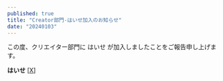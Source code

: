 ```yaml
---
published: true
title: "Creator部門-はいせ加入のお知らせ"
date: "20240103"
---
```


この度、クリエイター部門に はいせ が加入しましたことをご報告申し上げます。

**はいせ** [[X](https://x.com/h4ise05)]
